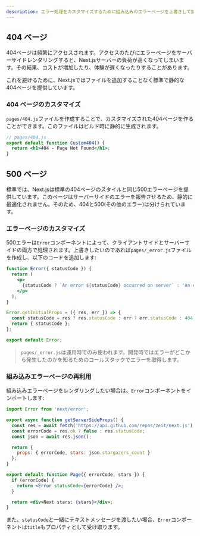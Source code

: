 ```yaml
---
description: エラー処理をカスタマイズするために組み込みのエラーページを上書きして拡張しましょう。
---
```


## 404 ページ

404ページは頻繁にアクセスされます。アクセスのたびにエラーページをサーバーサイドレンダリングすると、Next.jsサーバーの負荷が高くなってしまいます。その結果、コストが増加したり、体験が遅くなったりすることがあります。

これを避けるために、Next.jsではファイルを追加することなく標準で静的な404ページを提供しています。

### 404 ページのカスタマイズ

`pages/404.js`ファイルを作成することで、カスタマイズされた404ページを作ることができます。このファイルはビルド時に静的に生成されます。

```jsx
// pages/404.js
export default function Custom404() {
  return <h1>404 - Page Not Found</h1>;
}
```

## 500 ページ

標準では、Next.jsは標準の404ページのスタイルと同じ500エラーページを提供しています。このページはサーバーサイドのエラーを報告させるため、静的に最適化されません。そのため、404と500(その他のエラー)は分けられています。

### エラーページのカスタマイズ

500エラーは`Error`コンポーネントによって、クライアントサイドとサーバーサイドの両方で処理されます。上書きしたいのであれば`pages/_error.js`ファイルを作成し、以下のコードを追加します:

```jsx
function Error({ statusCode }) {
  return (
    <p>
      {statusCode ? `An error ${statusCode} occurred on server` : 'An error occurred on client'}
    </p>
  );
}

Error.getInitialProps = ({ res, err }) => {
  const statusCode = res ? res.statusCode : err ? err.statusCode : 404;
  return { statusCode };
};

export default Error;
```

> `pages/_error.js`は運用時でのみ使われます。開発時ではエラーがどこから発生したのかを知るためのコールスタックでエラーを取得します。

### 組み込みエラーページの再利用

組み込みエラーページをレンダリングしたい場合は、`Error`コンポーネントをインポートします:

```jsx
import Error from 'next/error';

export async function getServerSideProps() {
  const res = await fetch('https://api.github.com/repos/zeit/next.js');
  const errorCode = res.ok ? false : res.statusCode;
  const json = await res.json();

  return {
    props: { errorCode, stars: json.stargazers_count }
  };
}

export default function Page({ errorCode, stars }) {
  if (errorCode) {
    return <Error statusCode={errorCode} />;
  }

  return <div>Next stars: {stars}</div>;
}
```

また、`statusCode`と一緒にテキストメッセージを渡したい場合、`Error`コンポーネントは`title`もプロパティとして受け取ります。
